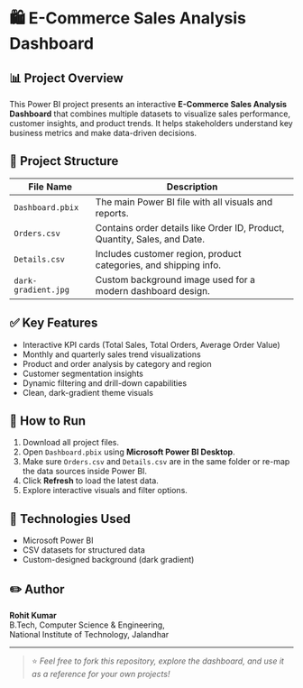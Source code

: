 # 🛍️ E-Commerce Sales Analysis Dashboard

## 📊 Project Overview
This Power BI project presents an interactive **E-Commerce Sales Analysis Dashboard** that combines multiple datasets to visualize sales performance, customer insights, and product trends. It helps stakeholders understand key business metrics and make data-driven decisions.

## 📁 Project Structure

| File Name            | Description                                                          |
|----------------------|----------------------------------------------------------------------|
| `Dashboard.pbix`     | The main Power BI file with all visuals and reports.                |
| `Orders.csv`         | Contains order details like Order ID, Product, Quantity, Sales, and Date. |
| `Details.csv`        | Includes customer region, product categories, and shipping info.    |
| `dark-gradient.jpg`  | Custom background image used for a modern dashboard design.         |

## ✅ Key Features
- Interactive KPI cards (Total Sales, Total Orders, Average Order Value)
- Monthly and quarterly sales trend visualizations
- Product and order analysis by category and region
- Customer segmentation insights
- Dynamic filtering and drill-down capabilities
- Clean, dark-gradient theme visuals

## 🚀 How to Run
1. Download all project files.
2. Open `Dashboard.pbix` using **Microsoft Power BI Desktop**.
3. Make sure `Orders.csv` and `Details.csv` are in the same folder or re-map the data sources inside Power BI.
4. Click **Refresh** to load the latest data.
5. Explore interactive visuals and filter options.

## 📌 Technologies Used
- Microsoft Power BI
- CSV datasets for structured data
- Custom-designed background (dark gradient)

## ✏️ Author
**Rohit Kumar**  
B.Tech, Computer Science & Engineering,  
National Institute of Technology, Jalandhar

---

> ⭐ *Feel free to fork this repository, explore the dashboard, and use it as a reference for your own projects!*
